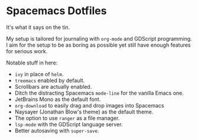 # Spacemacs Dotfiles
It's what it says on the tin.

My setup is tailored for journaling with `org-mode` and GDScript programming. I aim for the setup to be as boring as possible yet still have enough features for serious work.

Notable stuff in here:
* `ivy` in place of `helm`.
* `treemacs` enabled by default.
* Scrollbars are actually enabled.
* Ditch the distracting Spacemacs `mode-line` for the vanilla Emacs one.
* JetBrains Mono as the default font.
* `org-download` to easily drag and drop images into Spacemacs
* Naysayer (Jonathan Blow's theme) as the default theme.
* The option to use `ranger` as a file manager.
* `lsp-mode` with the GDScript language server.
* Better autosaving with `super-save`.
